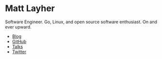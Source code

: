 # Matt Layher

Software Engineer. Go, Linux, and open source software enthusiast.
On and ever upward.

* [Blog](/blog)
* [GitHub](https://github.com/mdlayher)
* [Talks](/talks)
* [Twitter](https://twitter.com/mdlayher)
